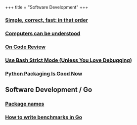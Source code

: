 +++
title = "Software Development"
+++

### [Simple, correct, fast: in that order](https://drewdevault.com/2018/07/09/Simple-correct-fast.html)

### [Computers can be understood](https://blog.nelhage.com/post/computers-can-be-understood/)

### [On Code Review](https://medium.com/@9len/on-code-review-16ea85f7c585)

### [Use Bash Strict Mode (Unless You Love Debugging)](http://redsymbol.net/articles/unofficial-bash-strict-mode/)

### [Python Packaging Is Good Now](https://glyph.twistedmatrix.com/2016/08/python-packaging.html)

## Software Development / Go

### [Package names](https://blog.golang.org/package-names)

### [How to write benchmarks in Go](https://dave.cheney.net/2013/06/30/how-to-write-benchmarks-in-go)

